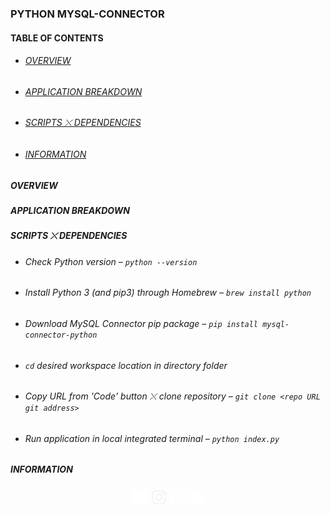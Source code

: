 ### PYTHON MYSQL-CONNECTOR

#### TABLE OF CONTENTS
* ###### [OVERVIEW](#overview)
* ###### [APPLICATION BREAKDOWN](#application-breakdown)
* ###### [SCRIPTS ⤬ DEPENDENCIES](#scripts-⤬-dependencies)
* ###### [INFORMATION](#information)

##### OVERVIEW
##### APPLICATION BREAKDOWN
##### SCRIPTS ⤬ DEPENDENCIES
* ###### Check Python version – `python --version`
* ###### Install Python 3 (and pip3) through Homebrew – `brew install python` 
* ###### Download MySQL Connector pip package – `pip install mysql-connector-python`
* ###### `cd` desired workspace location in directory folder
* ###### Copy URL from 'Code' button ⤬ clone repository – `git clone <repo URL git address>`
* ###### Run application in local integrated terminal – `python index.py`
##### INFORMATION
<p align="center"><a href="https://www.facebook.com/jarrete.y.barnett/" rel="noreferrer"><img alt="alt_text" width="25px" src="assets/img/facebook.png" /></a>   <a href="https://www.instagram.com/jarrete.io/" rel="noreferrer"><img alt="alt_text" width="25px" src="assets/img/instagram.jpg" /></a>   <a href="https://www.linkedin.com/in/jarretebarnett" rel="noreferrer"><img alt="alt_text" width="25px" src="assets/img/linkedin.png" /></a>   <a href="https://www.twitter.com/jarretedotio" rel="noreferrer"><img alt="alt_text" width="25px" src="assets/img/twitter.png" /></a></p>